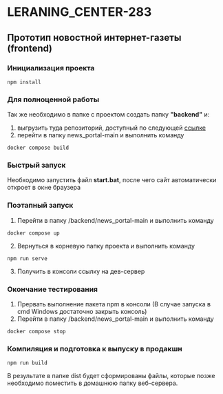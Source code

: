 # LERANING_CENTER-283
## Прототип новостной интернет-газеты (frontend)
### Инициализация проекта
```
npm install
```
### Для полноценной работы
Так же необходимо в папке с проектом создать папку **"backend"**
и:
1. выгрузить туда репозиторий, доступный по следующей [ссылке](https://github.com/JohniMorgan/news_portal-main)
2. перейти в папку news_portal-main и выполнить команду
```
docker compose build
```
### Быстрый запуск
Необходимо запустить файл **start.bat**, после чего сайт автоматически откроет
в окне браузера
### Поэтапный запуск
1. Перейти в папку /backend/news_portal-main и выполнить команду
```
docker compose up
```
2. Вернуться в корневую папку проекта и выполнить команду
```
npm run serve
```
3. Получить в консоли ссылку на дев-сервер
### Окончание тестирования
1. Прервать выполнение пакета npm в консоли
(В случае запуска в cmd Windows достаточно закрыть консоль)
2. Перейти в папку /backend/news_portal-main и выполнить команду
```
docker compose stop
```
### Компиляция и подготовка к выпуску в продакшн
```
npm run build
```
В результате в папке dist будет сформированы файлы, которые позже
необходимо поместить в домашнюю папку веб-сервера.

